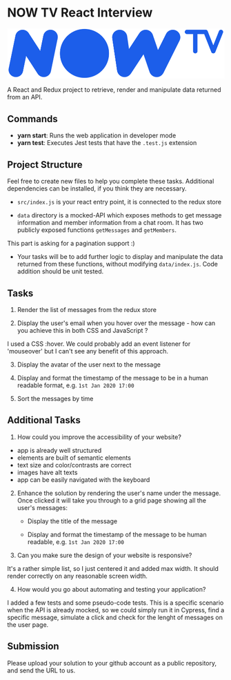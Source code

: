 # NOW TV React Interview

![NowTV](./logo.png)

A React and Redux project to retrieve, render and manipulate data returned from an API.

## Commands

- **yarn start**: Runs the web application in developer mode
- **yarn test**: Executes Jest tests that have the `.test.js` extension

## Project Structure

Feel free to create new files to help you complete these tasks. Additional dependencies can be installed, if you think they are necessary.

* `src/index.js` is your react entry point, it is connected to the redux store

* `data` directory is a mocked-API which exposes methods to get message information and member information from a chat room.
It has two publicly exposed functions `getMessages` and `getMembers`.

This part is asking for a pagination support :)

* Your tasks will be to add further logic to display and manipulate the data returned from these functions, without modifying `data/index.js`.  Code addition should be unit tested.

## Tasks

1. Render the list of messages from the redux store

2. Display the user's email when you hover over the message - how can you achieve this in both CSS and JavaScript ?

I used a CSS :hover. We could probably add an event listener for 'mouseover' but I can't see any benefit of this approach.

3. Display the avatar of the user next to the message

4. Display and format the timestamp of the message to be in a human readable format, e.g. `1st Jan 2020 17:00`

5. Sort the messages by time

## Additional Tasks

1. How could you improve the accessibility of your website?

  * app is already well structured
  * elements are built of semantic elements
  * text size and color/contrasts are correct
  * images have alt texts
  * app can be easily navigated with the keyboard

2. Enhance the solution by rendering the user's name under the message. Once clicked it will take you through to a grid page showing all the user's messages:

    * Display the title of the message

    * Display and format the timestamp of the message to be human readable, e.g. `1st Jan 2020 17:00`

3. Can you make sure the design of your website is responsive?

It's a rather simple list, so I just centered it and added max width. It should render correctly on any reasonable screen width.

4. How would you go about automating and testing your application?

I added a few tests and some pseudo-code tests. This is a specific scenario when the API is already mocked, so we could simply run it in Cypress, find a specific message, simulate a click and check for the lenght of messages on the user page.

## Submission

Please upload your solution to your github account as a public repository, and send the URL to us.
